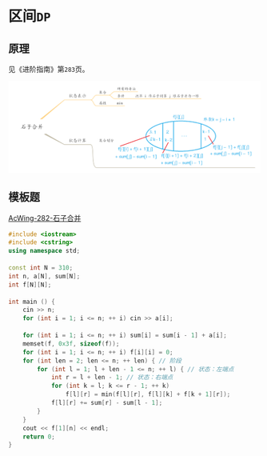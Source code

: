 # 区间`DP`

## 原理

见《进阶指南》第`283`页。

![](/img/0043.png)

## 模板题

[AcWing-282-石子合并](https://www.acwing.com/problem/content/284/)

```cpp
#include <iostream>
#include <cstring>
using namespace std;

const int N = 310;
int n, a[N], sum[N];
int f[N][N];

int main () {
    cin >> n;
    for (int i = 1; i <= n; ++ i) cin >> a[i];

    for (int i = 1; i <= n; ++ i) sum[i] = sum[i - 1] + a[i];
    memset(f, 0x3f, sizeof(f));
    for (int i = 1; i <= n; ++ i) f[i][i] = 0;
    for (int len = 2; len <= n; ++ len) { // 阶段
        for (int l = 1; l + len - 1 <= n; ++ l) { // 状态：左端点
            int r = l + len - 1; // 状态：右端点
            for (int k = l; k <= r - 1; ++ k)
                f[l][r] = min(f[l][r], f[l][k] + f[k + 1][r]);
            f[l][r] += sum[r] - sum[l - 1];
        }
    }
    cout << f[1][n] << endl;
    return 0;
}
```

